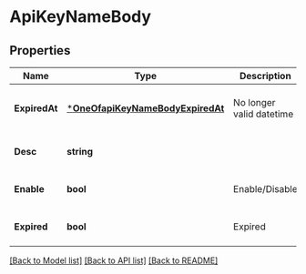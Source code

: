 # ApiKeyNameBody

## Properties
Name | Type | Description | Notes
------------ | ------------- | ------------- | -------------
**ExpiredAt** | [***OneOfapiKeyNameBodyExpiredAt**](OneOfapiKeyNameBodyExpiredAt.md) | No longer valid datetime | [optional] [default to infinity]
**Desc** | **string** |  | [optional] [default to null]
**Enable** | **bool** | Enable/Disable | [optional] [default to null]
**Expired** | **bool** | Expired | [optional] [default to null]

[[Back to Model list]](../README.md#documentation-for-models) [[Back to API list]](../README.md#documentation-for-api-endpoints) [[Back to README]](../README.md)

